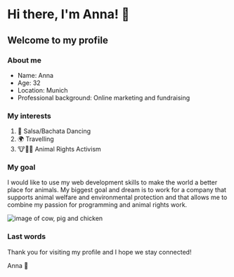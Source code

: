 # Hi there, I'm Anna! 👋 #
## Welcome to my profile ##
### About me ###

- Name: Anna
- Age: 32
- Location: Munich 
- Professional background: Online marketing and fundraising 

### My interests ###

1. 💃 Salsa/Bachata Dancing
2. 🌍 Travelling 
3. 🐮🐷🐔 Animal Rights Activism
   
### My goal ###

I would like to use my web development skills to make the world a better place for animals. My biggest goal and dream is to work for a company that supports animal welfare and environmental protection and that allows me to combine my passion for programming and animal rights work. 

![image of cow, pig and chicken](https://www.aspca.org/sites/default/files/091922-farm-animal-awareness-week.jpg)

### Last words ###

Thank you for visiting my profile and I hope we stay connected! 

Anna 🌱
